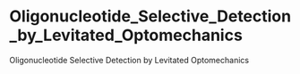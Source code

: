 # Oligonucleotide_Selective_Detection_by_Levitated_Optomechanics
Oligonucleotide Selective Detection by Levitated Optomechanics
